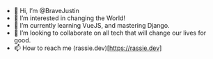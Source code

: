 - 👋 Hi, I’m @BraveJustin
- 👀 I’m interested in changing the World!
- 🌱 I’m currently learning VueJS, and mastering Django.
- 💞️ I’m looking to collaborate on all tech that will change our lives for good.
- 📫 How to reach me (rassie.dev)[https://rassie.dev]

<!---
BraveJustin/BraveJustin is a ✨ special ✨ repository because its `README.md` (this file) appears on your GitHub profile.
You can click the Preview link to take a look at your changes.
--->
